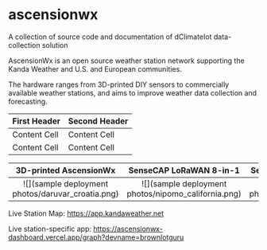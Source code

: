 # ascensionwx
A collection of source code and documentation of dClimateIot data-collection solution

AscensionWx is an open source weather station network supporting the Kanda Weather and U.S. and European communities.

The hardware ranges from 3D-printed DIY sensors to commercially available weather stations, and aims to improve weather data collection and forecasting. 

| First Header  | Second Header |
| ------------- | ------------- |
| Content Cell  | Content Cell  |
| Content Cell  | Content Cell  |


| 3D-printed AscensionWx     |  SenseCAP LoRaWAN 8-in-1  |  SenseCAP S2101 T+RH sensor |
:-------------------------:|:-------------------------:|:-------------------------:
| ![](sample deployment photos/daruvar_croatia.png)  |  ![](sample deployment photos/nipomo_california.png) |  ![](sample deployment photos/seed_studio_s2101.jpeg) |

Live Station Map:
https://app.kandaweather.net

Live station-specific app:
https://ascensionwx-dashboard.vercel.app/graph?devname=brownlotguru


